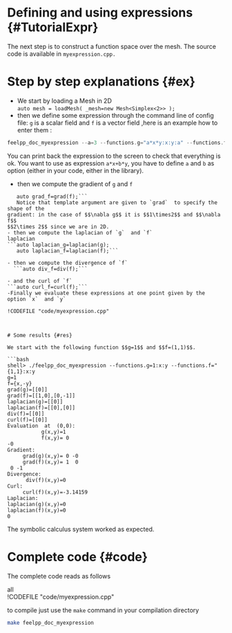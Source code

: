 Defining and using expressions {#TutorialExpr}
================================



The next step is to construct a function space over the mesh. The source code is
available in `myexpression.cpp.`

# Step by step explanations {#ex}

- We start by loading a Mesh in 2D   
```auto mesh = loadMesh( _mesh=new Mesh<Simplex<2>> );```
- then we define some expression through the command line of config file: `g`  is a scalar field and `f`  is a vector field  ,here is an example how to enter them :
```c++
feelpp_doc_myexpression --a=3 --functions.g="a*x*y:x:y:a" --functions.f="{sin(pi*x),cos(pi*y)}:x:y"   
```   
You can print back the expression to the screen to check that everything is ok.
You want to use as expression `a*x+b*y`, you have to define `a` and `b` as option (either in your code, either in the library).   
- then we compute the gradient of `g`  and `f`   
```auto grad_g=grad<2>(g);   
   auto grad_f=grad(f);```   
   Notice that template argument are given to `grad`  to specify the shape of the
gradient: in the case of $$\nabla g$$ it is $$1\times2$$ and $$\nabla f$$
$$2\times 2$$ since we are in 2D.   
- then we compute the laplacian of `g`  and `f`   
laplacian   
```auto laplacian_g=laplacian(g);   
   auto laplacian_f=laplacian(f);```   

- then we compute the divergence of `f`   
  ```auto div_f=div(f);```

- and the curl of `f`   
```auto curl_f=curl(f);```
-Finally we evaluate these expressions at one point given by the option `x`  and `y`

!CODEFILE "code/myexpression.cpp"     



# Some results {#res}

We start with the following function $$g=1$$ and $$f=(1,1)$$.

```bash
shell> ./feelpp_doc_myexpression --functions.g=1:x:y --functions.f="{1,1}:x:y
g=1
f={x,-y}
grad(g)=[[0]]
grad(f)=[[1,0],[0,-1]]
laplacian(g)=[[0]]
laplacian(f)=[[0],[0]]
div(f)=[[0]]
curl(f)=[[0]]
Evaluation  at  (0,0):
           g(x,y)=1
           f(x,y)= 0
-0
Gradient:
     grad(g)(x,y)= 0 -0
     grad(f)(x,y)= 1  0
 0 -1
Divergence:
      div(f)(x,y)=0
Curl:
     curl(f)(x,y)=-3.14159
Laplacian:
laplacian(g)(x,y)=0
laplacian(f)(x,y)=0
0
```

The symbolic calculus system worked as expected.


# Complete code {#code}

The complete code reads as follows  

all   
!CODEFILE "code/myexpression.cpp" 

to compile just use the `make` command in your compilation directory
```bash
make feelpp_doc_myexpression
```
